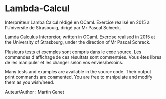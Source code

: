 # Lambda-Calcul
Interpréteur Lamba Calcul rédigé en OCaml.
Exercice réalisé en 2015 à l'Université de Strasbourg, dirigé par Mr Pascal Schreck.

Lamda Calculus Interpretor, written in OCaml.
Exercise realised in 2015 at the University of Strasbourg, under the direction of Mr Pascal Schreck.


Plusieurs tests et exemples sont compris dans le code source. Les commandes d'affichage 
de ces résultats sont commentées. Vous êtes libres de les manipuler et les changer selon
vos envies/besoins.

Many tests and examples are available in the source code. Their output print commands are
commented. You are free to manipulate and modify them as you wish/need.


Auteur/Author : Martin Genet
